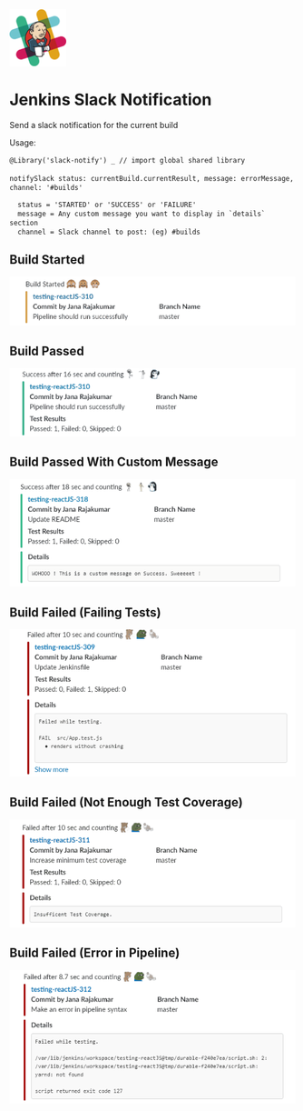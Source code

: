 <img src="media/logo.png" alt="logo" width="100px"/>

# Jenkins Slack Notification
Send a slack notification for the current build

Usage:
```
@Library('slack-notify') _ // import global shared library

notifySlack status: currentBuild.currentResult, message: errorMessage, channel: '#builds'
```
```
  status = 'STARTED' or 'SUCCESS' or 'FAILURE'
  message = Any custom message you want to display in `details` section
  channel = Slack channel to post: (eg) #builds
```

## Build Started
![build-started](media/01.gif)

## Build Passed
![build-pass](media/02.gif)

## Build Passed With Custom Message
![build-pass](media/06.gif)

## Build Failed (Failing Tests)
![build-fail-tests](media/05.gif)

## Build Failed (Not Enough Test Coverage)
![build-fail-tests](media/03.gif)

## Build Failed (Error in Pipeline)
![build-fail-tests](media/04.gif)